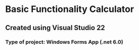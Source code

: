 # Basic Functionality Calculator
## Created using Visual Studio 22
### Type of project: Windows Forms App (.net 6.0)
